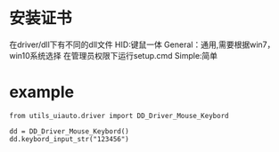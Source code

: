 # 安装证书
在driver/dll下有不同的dll文件
HID:键鼠一体
General：通用,需要根据win7，win10系统选择 在管理员权限下运行setup.cmd
Simple:简单

# example
```
from utils_uiauto.driver import DD_Driver_Mouse_Keybord 

dd = DD_Driver_Mouse_Keybord()
dd.keybord_input_str("123456")

